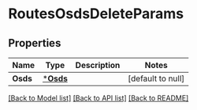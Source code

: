 # RoutesOsdsDeleteParams

## Properties
Name | Type | Description | Notes
------------ | ------------- | ------------- | -------------
**Osds** | [***Osds**](.osds.md) |  | [default to null]

[[Back to Model list]](../README.md#documentation-for-models) [[Back to API list]](../README.md#documentation-for-api-endpoints) [[Back to README]](../README.md)


